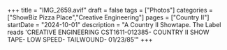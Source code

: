 +++
title = "IMG_2659.avif"
draft = false
tags = ["Photos"]
categories = ["ShowBiz Pizza Place","Creative Engineering"]
pages = ["Country II"]
startDate = "2024-10-01"
description = "A Country II Showtape. The Label reads 'CREATIVE ENGINEERING CST1611-012385- COUNTRY II SHOW TAPE- LOW SPEED- TAILWOUND- 01/23/85'"
+++
